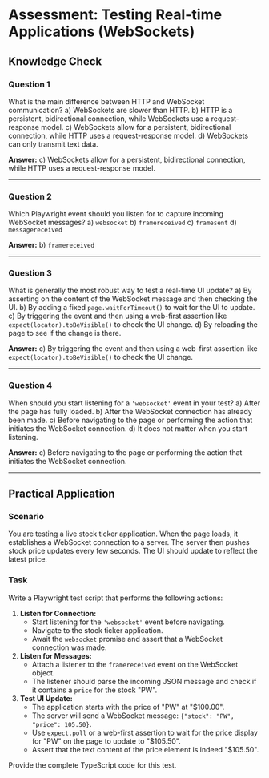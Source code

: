 # Assessment: Testing Real-time Applications (WebSockets)

## Knowledge Check

### Question 1
What is the main difference between HTTP and WebSocket communication?
a) WebSockets are slower than HTTP.
b) HTTP is a persistent, bidirectional connection, while WebSockets use a request-response model.
c) WebSockets allow for a persistent, bidirectional connection, while HTTP uses a request-response model.
d) WebSockets can only transmit text data.

**Answer:** c) WebSockets allow for a persistent, bidirectional connection, while HTTP uses a request-response model.

---

### Question 2
Which Playwright event should you listen for to capture incoming WebSocket messages?
a) `websocket`
b) `framereceived`
c) `framesent`
d) `messagereceived`

**Answer:** b) `framereceived`

---

### Question 3
What is generally the most robust way to test a real-time UI update?
a) By asserting on the content of the WebSocket message and then checking the UI.
b) By adding a fixed `page.waitForTimeout()` to wait for the UI to update.
c) By triggering the event and then using a web-first assertion like `expect(locator).toBeVisible()` to check the UI change.
d) By reloading the page to see if the change is there.

**Answer:** c) By triggering the event and then using a web-first assertion like `expect(locator).toBeVisible()` to check the UI change.

---

### Question 4
When should you start listening for a `'websocket'` event in your test?
a) After the page has fully loaded.
b) After the WebSocket connection has already been made.
c) Before navigating to the page or performing the action that initiates the WebSocket connection.
d) It does not matter when you start listening.

**Answer:** c) Before navigating to the page or performing the action that initiates the WebSocket connection.

---

## Practical Application

### Scenario
You are testing a live stock ticker application. When the page loads, it establishes a WebSocket connection to a server. The server then pushes stock price updates every few seconds. The UI should update to reflect the latest price.

### Task
Write a Playwright test script that performs the following actions:
1.  **Listen for Connection:**
    -   Start listening for the `'websocket'` event before navigating.
    -   Navigate to the stock ticker application.
    -   Await the `websocket` promise and assert that a WebSocket connection was made.
2.  **Listen for Messages:**
    -   Attach a listener to the `framereceived` event on the WebSocket object.
    -   The listener should parse the incoming JSON message and check if it contains a `price` for the stock "PW".
3.  **Test UI Update:**
    -   The application starts with the price of "PW" at "$100.00".
    -   The server will send a WebSocket message: `{"stock": "PW", "price": 105.50}`.
    -   Use `expect.poll` or a web-first assertion to wait for the price display for "PW" on the page to update to "$105.50".
    -   Assert that the text content of the price element is indeed "$105.50".

Provide the complete TypeScript code for this test.